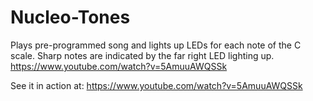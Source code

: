 # Nucleo-Tones
Plays pre-programmed song and lights up LEDs for each note of the C scale. Sharp notes are indicated by the far right LED lighting up. https://www.youtube.com/watch?v=5AmuuAWQSSk

See it in action at:
https://www.youtube.com/watch?v=5AmuuAWQSSk
